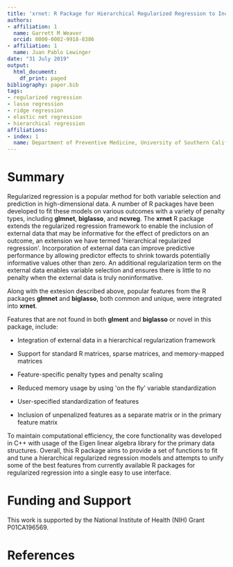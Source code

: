 ```yaml
---
title: 'xrnet: R Package for Hierarchical Regularized Regression to Incorporate External Data'
authors:
- affiliation: 1
  name: Garrett M Weaver
  orcid: 0000-0002-9918-8386
- affiliation: 1
  name: Juan Pablo Lewinger
date: "31 July 2019"
output:
  html_document:
    df_print: paged
bibliography: paper.bib
tags:
- regularized regression
- lasso regression
- ridge regression
- elastic net regression
- hierarchical regression
affiliations:
- index: 1
  name: Department of Preventive Medicine, University of Southern California
---
```


# Summary

Regularized regression is a popular method for both variable selection and prediction in high-dimensional data. A number of R packages have been developed to fit these models on various outcomes with a variety of penalty types, including **glmnet**, **biglasso**, and **ncvreg**. The **xrnet** R package extends the regularized regression framework to enable the inclusion of external data that may be informative for the effect of predictors on an outcome, an extension we have termed 'hierarchical regularized regression'. Incorporation of external data can improve predictive performance by allowing predictor effects to shrink towards potentially informative values other than zero. An additional regularization term on the external data enables variable selection and ensures there is little to no penalty when the external data is truly noninformative.

Along with the extesion described above, popular features from the R packages **glmnet** and **biglasso**, both common and unique, were integrated into **xrnet**. 

Features that are not found in both **glment** and **biglasso** or novel in this package, include:

* Integration of external data in a hierarchical regularization framework

* Support for standard R matrices, sparse matrices, and memory-mapped matrices

* Feature-specific penalty types and penalty scaling

* Reduced memory usage by using 'on the fly' variable standardization

* User-specified standardization of features

* Inclusion of unpenalized features as a separate matrix or in the primary feature matrix 

To maintain computational efficiency, the core functionality was developed in C++ with usage of the Eigen linear algebra library for the primary data structures. Overall, this R package aims to provide a set of functions to fit and tune a hierarchical regularized regression models and attempts to unify some of the best features from currently available R packages for regularized regression into a single easy to use interface.

# Funding and Support

This work is supported by the National Institute of Health (NIH) Grant P01CA196569.

# References
